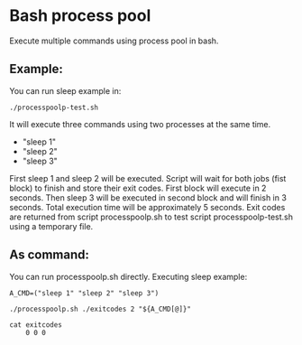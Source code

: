 # Bash process pool

Execute multiple commands using process pool in bash.

## Example:

You can run sleep example in:
```
./processpoolp-test.sh
```

It will execute three commands using two processes at the same time.
* "sleep 1"
* "sleep 2"
* "sleep 3"

First sleep 1 and sleep 2 will be executed. Script will wait for both jobs (fist block) to finish and store their exit codes. First block will execute in 2 seconds.
Then sleep 3 will be executed in second block and will finish in 3 seconds.
Total execution time will be approximately 5 seconds.
Exit codes are returned from script processpoolp.sh to test script processpoolp-test.sh using a temporary file.

## As command:
You can run processpoolp.sh directly. Executing sleep example:
```
A_CMD=("sleep 1" "sleep 2" "sleep 3")

./processpoolp.sh ./exitcodes 2 "${A_CMD[@]}"

cat exitcodes 
	0 0 0
```


